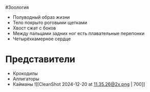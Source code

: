 #Зоология 
- Полуводный образ жизни
- Тело покрыто роговыми щетками 
- Хвост сжат с боков
- Между пальцами задних ног есть плавательные перепонки
- Четырёхкамерное сердце 
# Представители
- Крокодилы
- Аллигаторы
- Кайманы
![[CleanShot 2024-12-20 at 11.35.26@2x.png | 700]]